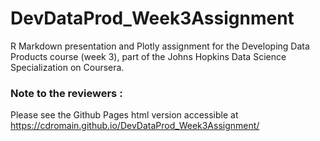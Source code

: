 # DevDataProd_Week3Assignment

R Markdown presentation and Plotly assignment for the Developing Data Products course (week 3), part of the Johns Hopkins Data Science Specialization on Coursera.

### Note to the reviewers :

Please see the Github Pages html version accessible at https://cdromain.github.io/DevDataProd_Week3Assignment/

